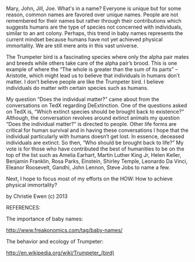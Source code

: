 Mary, John, Jill, Joe.  What's in a name?  Everyone is unique but for some reason, common names are favored over unique names.  People are not remembered for their names but rather through their contributions which suggests humans are the type of species not concerned with individuals, similar to an ant colony.  Perhaps, this trend in baby names represents the current mindset because humans have not yet achieved physical immortality.  We are still mere ants in this vast universe.

The Trumpeter bird is a fascinating species where only the alpha pair mates and breeds while others take care of the alpha pair’s brood.  This is one example of where the “The whole is greater than the sum of its parts” – Aristotle, which might lead us to believe that individuals in humans don’t matter.  I don’t believe people are like the Trumpeter bird.  I believe individuals do matter with certain species such as humans.

My question “Does the individual matter?” came about from the conversations on TedX regarding DeExtinction.  One of the questions asked on TedX is, “Which extinct species should be brought back to existence?”  Although, the conversation revolves around extinct animals my question “Does the individual matter?” is directed to people.  Other life forms are critical for human survival and in having these conversations I hope that the individual particularly with humans doesn’t get lost.  In essence, deceased individuals are extinct.  So then, “Who should be brought back to life?”  My vote is for those who have contributed the best of humanities to be on the top of the list such as Amelia Earhart, Martin Luther King Jr, Helen Keller, Benjamin Franklin, Rosa Parks, Einstein, Shirley Temple, Leonardo Da Vinci, Eleanor Roosevelt, Gandhi, John Lennon, Steve Jobs to name a few.

Next, I hope to focus most of my efforts on the HOW: How to achieve physical immortality?

by Christie Ewen (c) 2013

REFERENCES:

The importance of baby names:

http://www.freakonomics.com/tag/baby-names/

The behavior and ecology of Trumpeter:

http://en.wikipedia.org/wiki/Trumpeter_(bird)
